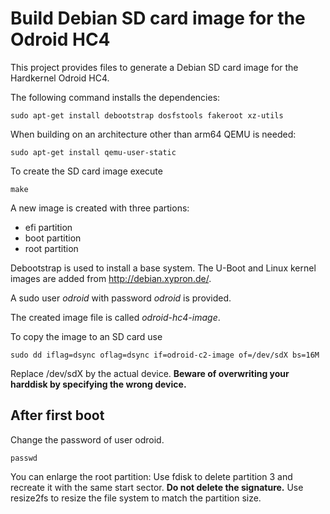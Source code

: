 Build Debian SD card image for the Odroid HC4
=============================================

This project provides files to generate a Debian SD card image
for the Hardkernel Odroid HC4.

The following command installs the dependencies:

    sudo apt-get install debootstrap dosfstools fakeroot xz-utils

When building on an architecture other than arm64 QEMU is needed:

    sudo apt-get install qemu-user-static

To create the SD card image execute

    make

A new image is created with three partions:

- efi partition
- boot partition
- root partition

Debootstrap is used to install a base system.
The U-Boot and Linux kernel images are added from
http://debian.xypron.de/.

A sudo user *odroid* with password *odroid* is provided.

The created image file is called *odroid-hc4-image*.

To copy the image to an SD card use

    sudo dd iflag=dsync oflag=dsync if=odroid-c2-image of=/dev/sdX bs=16M

Replace /dev/sdX by the actual device.
**Beware of overwriting your harddisk by specifying the wrong device.**

After first boot
----------------

Change the password of user odroid.

    passwd

You can enlarge the root partition: Use fdisk to delete partition 3 and recreate
it with the same start sector. **Do not delete the signature.**
Use resize2fs to resize the file system to match the partition size.
